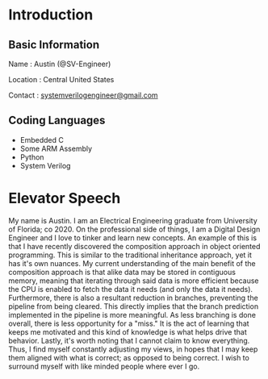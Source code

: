 # Introduction
## Basic Information
Name
: Austin (@SV-Engineer)

Location
: Central United States

Contact
: systemverilogengineer@gmail.com

## Coding Languages
* Embedded C
* Some ARM Assembly
* Python
* System Verilog

# Elevator Speech
My name is Austin. I am an Electrical Engineering graduate from University of Florida; co 2020. On the professional side of things, I am a Digital Design Engineer and I love to tinker and learn new concepts. An example of this is that I have recently discovered the composition approach in object oriented programming. This is similar to the traditional inheritance approach, yet it has it's own nuances. My current understanding of the main benefit of the composition approach is that alike data may be stored in contiguous memory, meaning that iterating through said data is more efficient because the CPU is enabled to fetch the data it needs (and only the data it needs). Furthermore, there is also a resultant reduction in branches, preventing the pipeline from being cleared. This directly implies that the branch prediction implemented in the pipeline is more meaningful. As less branching is done overall, there is less opportunity for a "miss." It is the act of learning that keeps me motivated and this kind of knowledge is what helps drive that behavior. Lastly, it's worth noting that I cannot claim to know everything. Thus, I find myself constantly adjusting my views, in hopes that I may keep them aligned with what is correct; as opposed to being correct. I wish to surround myself with like minded people where ever I go.
